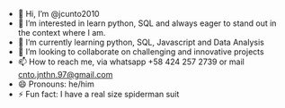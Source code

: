 - 👋 Hi, I’m @jcunto2010
- 👀 I’m interested in learn python, SQL and always eager to stand out in the context where I am.
- 🌱 I’m currently learning python, SQL, Javascript and Data Analysis
- 💞️ I’m looking to collaborate on challenging and innovative projects 
- 📫 How to reach me, via whatsapp +58 424 257 2739 or mail cnto.jnthn.97@gmail.com
- 😄 Pronouns: he/him
- ⚡ Fun fact: I have a real size spiderman suit
